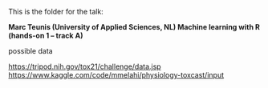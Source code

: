 This is the folder for the talk: 

**Marc Teunis (University of Applied Sciences, NL)
Machine learning with R (hands-on 1 – track A)**

possible data

https://tripod.nih.gov/tox21/challenge/data.jsp
https://www.kaggle.com/code/mmelahi/physiology-toxcast/input

